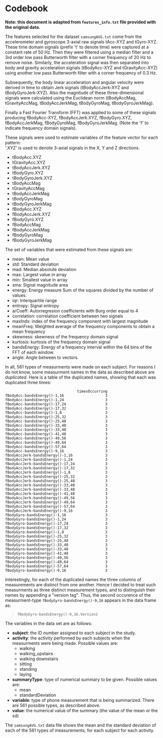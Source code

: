 # Codebook

**Note:  this document is adapted from `features_info.txt` file provided with the original data.**

The features selected for the dataset `samsungAVG.txt` come from the accelerometer and gyroscope 3-axial raw signals tAcc-XYZ and tGyro-XYZ. These time domain signals (prefix 't' to denote time) were captured at a constant rate of 50 Hz. Then they were filtered using a median filter and a 3rd order low pass Butterworth filter with a corner frequency of 20 Hz to remove noise. Similarly, the acceleration signal was then separated into body and gravity acceleration signals (tBodyAcc-XYZ and tGravityAcc-XYZ) using another low pass Butterworth filter with a corner frequency of 0.3 Hz. 

Subsequently, the body linear acceleration and angular velocity were derived in time to obtain Jerk signals (tBodyAccJerk-XYZ and tBodyGyroJerk-XYZ). Also the magnitude of these three-dimensional signals were calculated using the Euclidean norm (tBodyAccMag, tGravityAccMag, tBodyAccJerkMag, tBodyGyroMag, tBodyGyroJerkMag). 

Finally a Fast Fourier Transform (FFT) was applied to some of these signals producing fBodyAcc-XYZ, fBodyAccJerk.XYZ, fBodyGyro.XYZ, fBodyAccJerkMag, fBodyGyroMag, fBodyGyroJerkMag. (Note the 'f' to indicate frequency domain signals). 

These signals were used to estimate variables of the feature vector for each pattern:  
'.XYZ' is used to denote 3-axial signals in the X, Y and Z directions.

* tBodyAcc.XYZ
* tGravityAcc.XYZ
* tBodyAccJerk.XYZ
* tBodyGyro.XYZ
* tBodyGyroJerk.XYZ
* tBodyAccMag
* tGravityAccMag
* tBodyAccJerkMag
* tBodyGyroMag
* tBodyGyroJerkMag
* fBodyAcc.XYZ
* fBodyAccJerk.XYZ
* fBodyGyro.XYZ
* fBodyAccMag
* fBodyAccJerkMag
* fBodyGyroMag
* fBodyGyroJerkMag

The set of variables that were estimated from these signals are: 

* mean: Mean value
* std: Standard deviation
* mad: Median absolute deviation 
* max: Largest value in array
* min: Smallest value in array
* sma: Signal magnitude area
* energy: Energy measure Sum of the squares divided by the number of values. 
* iqr: Interquartile range 
* entropy: Signal entropy
* arCoeff: Autorregresion coefficients with Burg order equal to 4
* correlation: correlation coefficient between two signals
* maxInds: index of the frequency component with largest magnitude
* meanFreq: Weighted average of the frequency components to obtain a mean frequency
* skewness: skewness of the frequency domain signal 
* kurtosis: kurtosis of the frequency domain signal 
* bandsEnergy: Energy of a frequency interval within the 64 bins of the FFT of each window.
* angle: Angle between to vectors.

In all, 561 types of measurments were made on each subject.  For reasons I do not know, some measurment names in the data as described above are *duplicated*.  Here is a table of the duplicated names, showing that each was duplicated three times:

```
                                 timesOccurring
fBodyAcc-bandsEnergy()-1,16                   3
fBodyAcc-bandsEnergy()-1,24                   3
fBodyAcc-bandsEnergy()-17,24                  3
fBodyAcc-bandsEnergy()-17,32                  3
fBodyAcc-bandsEnergy()-1,8                    3
fBodyAcc-bandsEnergy()-25,32                  3
fBodyAcc-bandsEnergy()-25,48                  3
fBodyAcc-bandsEnergy()-33,40                  3
fBodyAcc-bandsEnergy()-33,48                  3
fBodyAcc-bandsEnergy()-41,48                  3
fBodyAcc-bandsEnergy()-49,56                  3
fBodyAcc-bandsEnergy()-49,64                  3
fBodyAcc-bandsEnergy()-57,64                  3
fBodyAcc-bandsEnergy()-9,16                   3
fBodyAccJerk-bandsEnergy()-1,16               3
fBodyAccJerk-bandsEnergy()-1,24               3
fBodyAccJerk-bandsEnergy()-17,24              3
fBodyAccJerk-bandsEnergy()-17,32              3
fBodyAccJerk-bandsEnergy()-1,8                3
fBodyAccJerk-bandsEnergy()-25,32              3
fBodyAccJerk-bandsEnergy()-25,48              3
fBodyAccJerk-bandsEnergy()-33,40              3
fBodyAccJerk-bandsEnergy()-33,48              3
fBodyAccJerk-bandsEnergy()-41,48              3
fBodyAccJerk-bandsEnergy()-49,56              3
fBodyAccJerk-bandsEnergy()-49,64              3
fBodyAccJerk-bandsEnergy()-57,64              3
fBodyAccJerk-bandsEnergy()-9,16               3
fBodyGyro-bandsEnergy()-1,16                  3
fBodyGyro-bandsEnergy()-1,24                  3
fBodyGyro-bandsEnergy()-17,24                 3
fBodyGyro-bandsEnergy()-17,32                 3
fBodyGyro-bandsEnergy()-1,8                   3
fBodyGyro-bandsEnergy()-25,32                 3
fBodyGyro-bandsEnergy()-25,48                 3
fBodyGyro-bandsEnergy()-33,40                 3
fBodyGyro-bandsEnergy()-33,48                 3
fBodyGyro-bandsEnergy()-41,48                 3
fBodyGyro-bandsEnergy()-49,56                 3
fBodyGyro-bandsEnergy()-49,64                 3
fBodyGyro-bandsEnergy()-57,64                 3
fBodyGyro-bandsEnergy()-9,16                  3
```

Interestingly, for each of the duplicated names the three columns of measurements are distinct from one another.  Hence I decided to treat such measurments as three distinct measurement types, and to distinguish their names by appending a "version tag".  Thus, the second occurence of the measurment-type `fBodyGyro-bandsEnergy()-9,16` appears in the data frame as:

> `fBodyGyro-bandsEnergy()-9,16.Version2`


The variables in the data set are as follows:

* **subject**:  the ID number assigned to each subject in the study.
* **activity**:  the activity performed by each subjects when the measurments were being made.  Possible values are:
    * walking
    * walking_upstairs
    * walking downstairs
    * sitting
    * standing
    * laying
* **summaryType**: type of numerical summary to be given.  Possible values are:
    * mean
    * standardDeviation
* **variable**:  type of phone measurement that is being summarized.  There are 561 possible types, as described above.
* **value**:  the numerical value of the summary (the value of the mean or the sd)

The `samsungAVG.txt` data file shows the mean and the standard deviation of each of the 561 types of measurements, for each subject for each activity.
